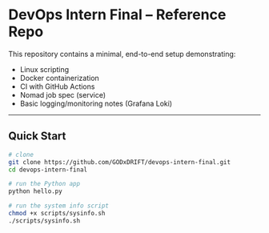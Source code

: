 # DevOps Intern Final – Reference Repo

This repository contains a minimal, end-to-end setup demonstrating:
- Linux scripting
- Docker containerization
- CI with GitHub Actions
- Nomad job spec (service)
- Basic logging/monitoring notes (Grafana Loki)

---

## Quick Start

```bash
# clone
git clone https://github.com/GODxDRIFT/devops-intern-final.git
cd devops-intern-final

# run the Python app
python hello.py

# run the system info script
chmod +x scripts/sysinfo.sh
./scripts/sysinfo.sh
